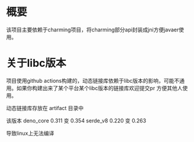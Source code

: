 # 概要
该项目主要依赖于charming项目，将charming部分api封装成jni方便javaer使用。

# 关于libc版本
项目使用github actions构建的，动态链接库依赖于libc版本的影响，可能不通用。如果你构建出来了某个平台某个libc版本的链接库欢迎提交pr 方便其他人使用。

动态链接库存放在 artifact 目录中


该版本
deno_core 0.311  变  0.354
serde_v8  0.220  变  0.263

导致linux上无法编译